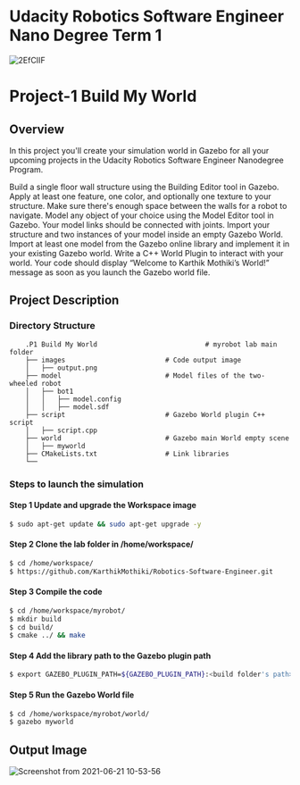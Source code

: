 # Udacity Robotics Software Engineer Nano Degree Term 1
![2EfCIIF](https://user-images.githubusercontent.com/62557178/122722014-e3903580-d28e-11eb-96d3-9a03ede84a3a.png)

# Project-1 Build My World

## Overview
In this project you'll create your simulation world in Gazebo for all your upcoming projects in the Udacity Robotics Software Engineer Nanodegree Program.

Build a single floor wall structure using the Building Editor tool in Gazebo. Apply at least one feature, one color, and optionally one texture to your structure. Make sure there's enough space between the walls for a robot to navigate.
Model any object of your choice using the Model Editor tool in Gazebo. Your model links should be connected with joints.
Import your structure and two instances of your model inside an empty Gazebo World.
Import at least one model from the Gazebo online library and implement it in your existing Gazebo world.
Write a C++ World Plugin to interact with your world. Your code should display “Welcome to Karthik Mothiki’s World!” message as soon as you launch the Gazebo world file.

## Project Description

### Directory Structure
```
    .P1 Build My World                           # myrobot lab main folder 
    ├── images                         # Code output image                   
    │   ├── output.png
    ├── model                          # Model files of the two-wheeled robot
    │   ├── bot1
    │   │   ├── model.config
    │   │   ├── model.sdf
    ├── script                         # Gazebo World plugin C++ script      
    │   ├── script.cpp
    ├── world                          # Gazebo main World empty scene
    │   ├── myworld
    ├── CMakeLists.txt                 # Link libraries 
    └──                              
```

### Steps to launch the simulation

#### Step 1 Update and upgrade the Workspace image
```sh
$ sudo apt-get update && sudo apt-get upgrade -y
```

#### Step 2 Clone the lab folder in /home/workspace/
```sh
$ cd /home/workspace/
$ https://github.com/KarthikMothiki/Robotics-Software-Engineer.git
```

#### Step 3 Compile the code
```sh
$ cd /home/workspace/myrobot/
$ mkdir build
$ cd build/
$ cmake ../ && make
```

#### Step 4 Add the library path to the Gazebo plugin path  
```sh
$ export GAZEBO_PLUGIN_PATH=${GAZEBO_PLUGIN_PATH}:<build folder's path>
```

#### Step 5 Run the Gazebo World file  
```sh
$ cd /home/workspace/myrobot/world/
$ gazebo myworld
```

## Output Image
![Screenshot from 2021-06-21 10-53-56](https://user-images.githubusercontent.com/62557178/122721328-28679c80-d28e-11eb-9dcd-a8f12ab6aac1.png)
